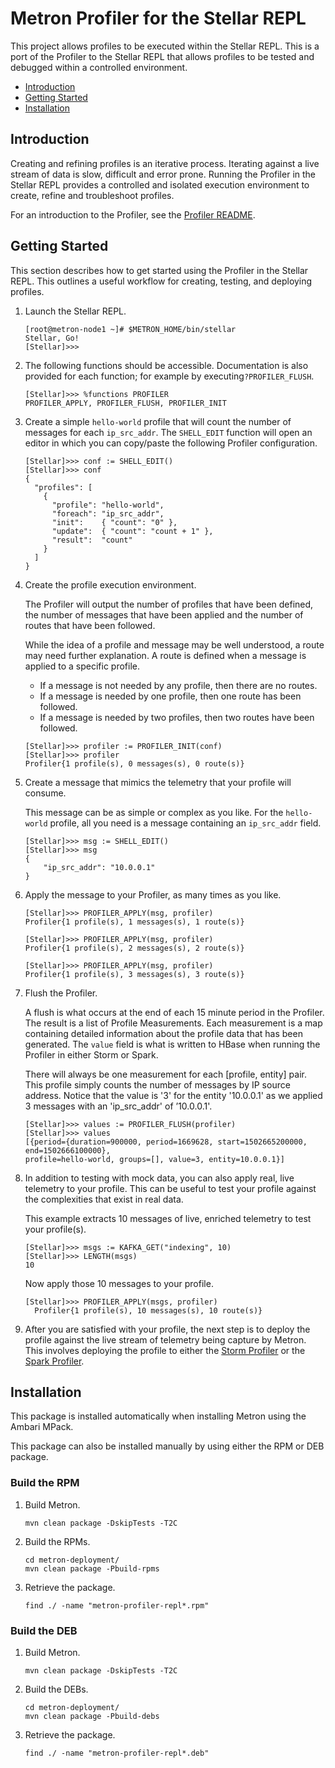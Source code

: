 <!--
Licensed to the Apache Software Foundation (ASF) under one
or more contributor license agreements.  See the NOTICE file
distributed with this work for additional information
regarding copyright ownership.  The ASF licenses this file
to you under the Apache License, Version 2.0 (the
"License"); you may not use this file except in compliance
with the License.  You may obtain a copy of the License at

    http://www.apache.org/licenses/LICENSE-2.0

Unless required by applicable law or agreed to in writing, software
distributed under the License is distributed on an "AS IS" BASIS,
WITHOUT WARRANTIES OR CONDITIONS OF ANY KIND, either express or implied.
See the License for the specific language governing permissions and
limitations under the License.
-->
# Metron Profiler for the Stellar REPL

This project allows profiles to be executed within the Stellar REPL. This is a port of the Profiler to the Stellar REPL that allows profiles to be tested and debugged within a controlled environment.


* [Introduction](#introduction)
* [Getting Started](#getting-started)
* [Installation](#installation)

## Introduction

Creating and refining profiles is an iterative process.  Iterating against a live stream of data is slow, difficult and error prone.  Running the Profiler in the Stellar REPL provides a controlled and isolated execution environment to create, refine and troubleshoot profiles.

For an introduction to the Profiler, see the [Profiler README](../metron-profiler-common/README.md).

## Getting Started

This section describes how to get started using the Profiler in the Stellar REPL. This outlines a useful workflow for creating, testing, and deploying profiles.

1. Launch the Stellar REPL.
	```
	[root@metron-node1 ~]# $METRON_HOME/bin/stellar
	Stellar, Go!
	[Stellar]>>>
	```

1. The following functions should be accessible.  Documentation is also provided for each function; for example by executing`?PROFILER_FLUSH`.
    ```
    [Stellar]>>> %functions PROFILER
    PROFILER_APPLY, PROFILER_FLUSH, PROFILER_INIT
    ```

1. Create a simple `hello-world` profile that will count the number of messages for each `ip_src_addr`.  The `SHELL_EDIT` function will open an editor in which you can copy/paste the following Profiler configuration.
	```
	[Stellar]>>> conf := SHELL_EDIT()
	[Stellar]>>> conf
	{
	  "profiles": [
	    {
	      "profile": "hello-world",
	      "foreach": "ip_src_addr",
	      "init":    { "count": "0" },
	      "update":  { "count": "count + 1" },
	      "result":  "count"
	    }
	  ]
	}
	```

1. Create the profile execution environment.

	The Profiler will output the number of profiles that have been defined, the number of messages that have been applied and the number of routes that have been followed.

	While the idea of a profile and message may be well understood, a route may need further explanation. A route is defined when a message is applied to a specific profile.
	* If a message is not needed by any profile, then there are no routes.
	* If a message is needed by one profile, then one route has been followed.
	* If a message is needed by two profiles, then two routes have been followed.

	```
	[Stellar]>>> profiler := PROFILER_INIT(conf)
	[Stellar]>>> profiler
	Profiler{1 profile(s), 0 messages(s), 0 route(s)}
	```

1. Create a message that mimics the telemetry that your profile will consume.

	This message can be as simple or complex as you like.  For the `hello-world` profile, all you need is a message containing an `ip_src_addr` field.

	```
	[Stellar]>>> msg := SHELL_EDIT()
	[Stellar]>>> msg
	{
		"ip_src_addr": "10.0.0.1"
	}
	```

1. Apply the message to your Profiler, as many times as you like.

	```
	[Stellar]>>> PROFILER_APPLY(msg, profiler)
	Profiler{1 profile(s), 1 messages(s), 1 route(s)}
	```
	```
	[Stellar]>>> PROFILER_APPLY(msg, profiler)
	Profiler{1 profile(s), 2 messages(s), 2 route(s)}
	```
    ```
    [Stellar]>>> PROFILER_APPLY(msg, profiler)
    Profiler{1 profile(s), 3 messages(s), 3 route(s)}
    ```

1. Flush the Profiler.  

	A flush is what occurs at the end of each 15 minute period in the Profiler.  The result is a list of Profile Measurements. Each measurement is a map containing detailed information about the profile data that has been generated. The `value` field is what is written to HBase when running the Profiler in either Storm or Spark.

	There will always be one measurement for each [profile, entity] pair.  This profile simply counts the number of messages by IP source address. Notice that the value is '3' for the entity '10.0.0.1' as we applied 3 messages with an 'ip_src_addr' of ’10.0.0.1'.

	```
	[Stellar]>>> values := PROFILER_FLUSH(profiler)
	[Stellar]>>> values
	[{period={duration=900000, period=1669628, start=1502665200000, end=1502666100000},
	profile=hello-world, groups=[], value=3, entity=10.0.0.1}]
	```

1. In addition to testing with mock data, you can also apply real, live telemetry to your profile. This can be useful to test your profile against the complexities that exist in real data.  

    This example extracts 10 messages of live, enriched telemetry to test your profile(s).
	```
	[Stellar]>>> msgs := KAFKA_GET("indexing", 10)
	[Stellar]>>> LENGTH(msgs)
	10
	```
	Now apply those 10 messages to your profile.
	```
	[Stellar]>>> PROFILER_APPLY(msgs, profiler)
	  Profiler{1 profile(s), 10 messages(s), 10 route(s)}
	```

1. After you are satisfied with your profile, the next step is to deploy the profile against the live stream of telemetry being capture by Metron. This involves deploying the profile to either the [Storm Profiler](../metron-profiler-storm/README.md) or the [Spark Profiler](../metron-profiler-spark/README.md).


## Installation

This package is installed automatically when installing Metron using the Ambari MPack.

This package can also be installed manually by using either the RPM or DEB package.

### Build the RPM

1. Build Metron.
    ```
    mvn clean package -DskipTests -T2C
    ```

1. Build the RPMs.
    ```
    cd metron-deployment/
    mvn clean package -Pbuild-rpms
    ```

1. Retrieve the package.
    ```
    find ./ -name "metron-profiler-repl*.rpm"
    ```

### Build the DEB

1. Build Metron.
    ```
    mvn clean package -DskipTests -T2C
    ```

1. Build the DEBs.
    ```
    cd metron-deployment/
    mvn clean package -Pbuild-debs
    ```

1. Retrieve the package.
    ```
    find ./ -name "metron-profiler-repl*.deb"
    ```
